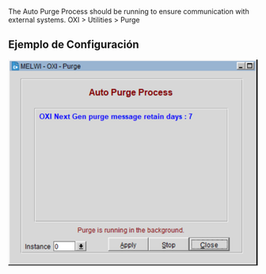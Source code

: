 The Auto Purge Process should be running to ensure communication with external systems.
OXI > Utilities > Purge

## Ejemplo de Configuración
![Auto Purge Process](images/Imagen2.png)
